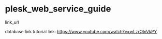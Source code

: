 # plesk_web_service_guide
link_url

database link tutorial link: https://www.youtube.com/watch?v=wLzrOlnVkPY
